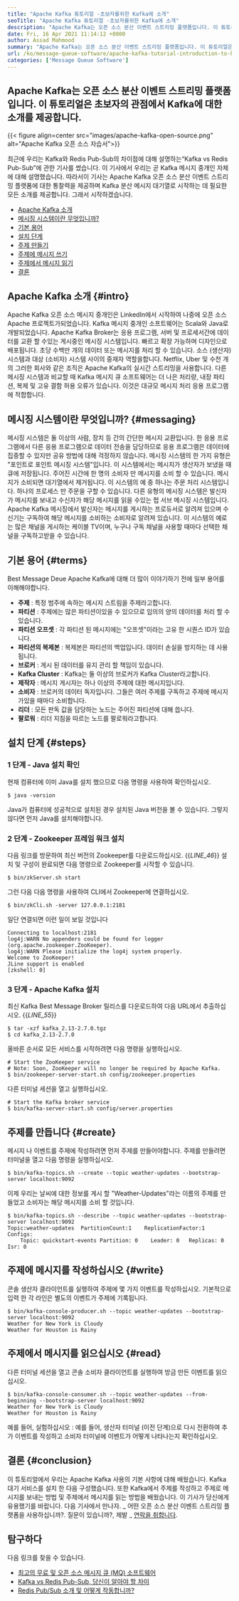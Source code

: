 ```yaml
---
title: "Apache Kafka 튜토리얼 -초보자를위한 Kafka에 소개" 
seoTitle: "Apache Kafka 튜토리얼 -초보자를위한 Kafka에 소개" 
description: "Apache Kafka는 오픈 소스 분산 이벤트 스트리밍 플랫폼입니다. 이 튜토리얼은 Apache Kafka Ground Up을 이해하는 초보자 가이드입니다." 
date: Fri, 16 Apr 2021 11:14:12 +0000
author: Assad Mahmood
summary: "Apache Kafka는 오픈 소스 분산 이벤트 스트리밍 플랫폼입니다. 이 튜토리얼은 초보자의 관점에서 Kafka에 대한 소개를 제공합니다." 
url: /ko/message-queue-software/apache-kafka-tutorial-introduction-to-kafka-for-beginners/
categories: ['Message Queue Software']
---
```


## Apache Kafka는 오픈 소스 분산 이벤트 스트리밍 플랫폼입니다. 이 튜토리얼은 초보자의 관점에서 Kafka에 대한 소개를 제공합니다.

{{< figure align=center src="images/apache-kafka-open-source.png" alt="Apache Kafka 오픈 소스 자습서">}}

최근에 우리는 Kafka와 Redis Pub-Sub의 차이점에 대해 설명하는“Kafka vs Redis Pub-Sub”에 관한 기사를 썼습니다. 이 기사에서 우리는 곧 Kafka 메시지 중개인 자체에 대해 설명했습니다. 따라서이 기사는 Apache Kafka 오픈 소스 분산 이벤트 스트리밍 플랫폼에 대한 통찰력을 제공하며 Kafka 분산 메시지 대기열로 시작하는 데 필요한 모든 소개를 제공합니다. 그래서 시작하겠습니다.
  * [Apache Kafka 소개][1]
  * [메시징 시스템이란 무엇입니까?][2]
  * [기본 용어][3]
  * [설치 단계][4]
  * [주제 만들기][5]
  * [주제에 메시지 쓰기][6]
  * [주제에서 메시지 읽기][7]
  * [결론][8]

## Apache Kafka 소개 {#intro}

Apache Kafka 오픈 소스 메시지 중개인은 LinkedIn에서 시작하여 나중에 오픈 소스 Apache 프로젝트가되었습니다. Kafka 메시지 중개인 소프트웨어는 Scala와 Java로 개발되었습니다. Apache Kafka Broker는 응용 프로그램, 서버 및 프로세서간에 데이터를 교환 할 수있는 게시중인 메시징 시스템입니다. 빠르고 확장 가능하며 디자인으로 배포됩니다. 초당 수백만 개의 데이터 또는 메시지를 처리 ​​할 수 ​​있습니다. 소스 (생산자) 시스템과 대상 (소비자) 시스템 사이의 중재자 역할을합니다. Netflix, Uber 및 수천 개의 그러한 회사와 같은 조직은 Apache Kafka의 실시간 스트리밍을 사용합니다. 다른 메시징 시스템과 비교할 때 Kafka 메시지 큐 소프트웨어는 더 나은 처리량, 내장 파티션, 복제 및 고유 결함 허용 오류가 있습니다. 이것은 대규모 메시지 처리 응용 프로그램에 적합합니다.

## 메시징 시스템이란 무엇입니까? {#messaging}

메시징 시스템은 둘 이상의 사람, 장치 등 간의 간단한 메시지 교환입니다. 한 응용 프로그램에서 다른 응용 프로그램으로 데이터 전송을 담당하므로 응용 프로그램은 데이터에 집중할 수 있지만 공유 방법에 대해 걱정하지 않습니다.
메시징 시스템의 한 가지 유형은 "포인트로 포인트 메시징 시스템"입니다. 이 시스템에서는 메시지가 생산자가 보냈을 때 큐에 저장됩니다. 주어진 시간에 한 명의 소비자 만 메시지를 소비 할 수 있습니다. 메시지가 소비되면 대기열에서 제거됩니다. 이 시스템의 예 중 하나는 주문 처리 시스템입니다. 하나의 프로세스 만 주문을 구할 수 있습니다.
다른 유형의 메시징 시스템은 발신자가 메시지를 보내고 수신자가 해당 메시지를 읽을 수있는 펍 서브 메시징 시스템입니다. Apache Kafka 메시징에서 발신자는 메시지를 게시하는 프로듀서로 알려져 있으며 수신기는 구독하여 해당 메시지를 소비하는 소비자로 알려져 있습니다. 이 시스템의 예로는 많은 채널을 게시하는 케이블 TV이며, 누구나 구독 채널을 사용할 때마다 선택한 채널을 구독하고받을 수 있습니다.

## 기본 용어 {#terms}

Best Message Deue Apache Kafka에 대해 더 많이 이야기하기 전에 일부 용어를 이해해야합니다.
* **주제** : 특정 범주에 속하는 메시지 스트림을 주제라고합니다.
* **파티션** : 주제에는 많은 파티션이있을 수 있으므로 임의의 양의 데이터를 처리 할 수 ​​있습니다.
* **파티션 오프셋** : 각 파티션 된 메시지에는 "오프셋"이라는 고유 한 시퀀스 ID가 있습니다.
* **파티션의 복제본** : 복제본은 파티션의 백업입니다. 데이터 손실을 방지하는 데 사용됩니다.
* **브로커** : 게시 된 데이터를 유지 관리 할 책임이 있습니다.
* **Kafka Cluster** : Kafka는 둘 이상의 브로커가 Kafka Cluster라고합니다.
* **제작자** : 메시지 게시자는 하나 이상의 주제에 대한 메시지입니다.
* **소비자** : 브로커의 데이터 독자입니다. 그들은 여러 주제를 구독하고 주제에 메시지가있을 때마다 소비합니다.
* **리더** : 모든 판독 값을 담당하는 노드는 주어진 파티션에 대해 씁니다.
* **팔로워** : 리더 지침을 따르는 노드를 팔로워라고합니다.

## 설치 단계 {#steps}


### 1 단계 - Java 설치 확인
현재 컴퓨터에 이미 Java를 설치 했으므로 다음 명령을 사용하여 확인하십시오.
```
$ java -version
```
Java가 컴퓨터에 성공적으로 설치된 경우 설치된 Java 버전을 볼 수 있습니다. 그렇지 않다면 먼저 Java를 설치해야합니다.

### 2 단계 - Zookeeper 프레임 워크 설치
다음 링크를 방문하여 최신 버전의 Zookeeper를 다운로드하십시오.
{{_LINE_46_}}
설치 및 구성이 완료되면 다음 명령으로 Zookeeper를 시작할 수 있습니다.
```
$ bin/zkServer.sh start
```
그런 다음 다음 명령을 사용하여 CLI에서 Zookeeper에 연결하십시오.
```
$ bin/zkCli.sh -server 127.0.0.1:2181
```
일단 연결되면 이런 일이 보일 것입니다
```
Connecting to localhost:2181
log4j:WARN No appenders could be found for logger (org.apache.zookeeper.ZooKeeper).
log4j:WARN Please initialize the log4j system properly.
Welcome to ZooKeeper!
JLine support is enabled
[zkshell: 0]
```

### 3 단계 - Apache Kafka 설치
최신 Kafka Best Message Broker 릴리스를 다운로드하여 다음 URL에서 추출하십시오.
{{_LINE_55_}}
```
$ tar -xzf kafka_2.13-2.7.0.tgz
$ cd kafka_2.13-2.7.0
```
올바른 순서로 모든 서비스를 시작하려면 다음 명령을 실행하십시오.
```
# Start the ZooKeeper service
# Note: Soon, ZooKeeper will no longer be required by Apache Kafka.
$ bin/zookeeper-server-start.sh config/zookeeper.properties
```
다른 터미널 세션을 열고 실행하십시오.
```
# Start the Kafka broker service
$ bin/kafka-server-start.sh config/server.properties
```

## 주제를 만듭니다 {#create}

메시지 나 이벤트를 주제에 작성하려면 먼저 주제를 만들어야합니다. 주제를 만들려면 터미널을 열고 다음 명령을 실행하십시오.
```
$ bin/kafka-topics.sh --create --topic weather-updates --bootstrap-server localhost:9092
```
이제 우리는 날씨에 대한 정보를 게시 할 "Weather-Updates"라는 이름의 주제를 만들었고 소비자는 해당 메시지를 소비 할 것입니다.
```
$ bin/kafka-topics.sh --describe --topic weather-updates --bootstrap-server localhost:9092
Topic:weather-updates  PartitionCount:1    ReplicationFactor:1 Configs:
    Topic: quickstart-events Partition: 0    Leader: 0   Replicas: 0 Isr: 0

```

## 주제에 메시지를 작성하십시오 {#write}

콘솔 생산자 클라이언트를 실행하여 주제에 몇 가지 이벤트를 작성하십시오. 기본적으로 입력 한 각 라인은 별도의 이벤트가 주제에 기록됩니다.
```
$ bin/kafka-console-producer.sh --topic weather-updates --bootstrap-server localhost:9092
Weather for New York is Cloudy
Weather for Houston is Rainy
```

## 주제에서 메시지를 읽으십시오 {#read}

다른 터미널 세션을 열고 콘솔 소비자 클라이언트를 실행하여 방금 만든 이벤트를 읽으십시오.
```
$ bin/kafka-console-consumer.sh --topic weather-updates --from-beginning --bootstrap-server localhost:9092
Weather for New York is Cloudy
Weather for Houston is Rainy
```
예를 들어, 실험하십시오 : 예를 들어, 생산자 터미널 (이전 단계)으로 다시 전환하여 추가 이벤트를 작성하고 소비자 터미널에 이벤트가 어떻게 나타나는지 확인하십시오.

## 결론 {#conclusion}

이 튜토리얼에서 우리는 Apache Kafka 사용의 기본 사항에 대해 배웠습니다. Kafka 대기 서비스를 설치 한 다음 구성했습니다. 또한 Kafka에서 주제를 작성하고 주제로 메시지를 보내는 방법 및 주제에서 메시지를 읽는 방법을 배웠습니다. 이 기사가 당신에게 유용했기를 바랍니다. 다음 기사에서 만나자.
_ 어떤 오픈 소스 분산 이벤트 스트리밍 플랫폼을 사용하십니까?. 질문이 있습니까?, 제발 _ [연락을 취합니다][9].

## 탐구하다
다음 링크를 찾을 수 있습니다.
  * [최고의 무료 및 오픈 소스 메시지 큐 (MQ) 소프트웨어][10]
  * [Kafka vs Redis Pub-Sub, 당신이 알아야 할 차이][11]
  * [Redis Pub/Sub 소개 및 어떻게 작동합니까?][12]



[1]: #intro
[2]: #messaging
[3]: #terms
[4]: #steps
[5]: #create
[6]: #write
[7]: #read
[8]: #conclusion
[9]: mailto:yasir.saeed@aspose.com
[10]: https://products.containerize.com/message-queue-software/
[11]: https://blog.containerize.com/database-management-software/kafka-vs-redis-pub-sub-differences-which-you-should-know/
[12]: https://blog.containerize.com/database-management-software/introduction-to-redis-pubsub-and-how-does-it-work/

